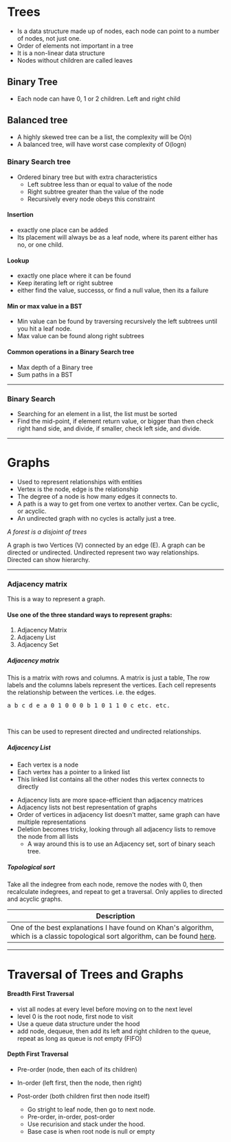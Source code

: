 # Trees 

- Is a data structure made up of nodes, each node can point to a number of nodes, not just one.
- Order of elements not important in a tree
- It is a non-linear data structure
- Nodes without children are called leaves

## Binary Tree
- Each node can have 0, 1 or 2 children. Left and right child

## Balanced tree
 - A highly skewed tree can be a list, the complexity will be O(n)
 - A balanced tree, will have worst case complexity of O(logn)
 
### Binary Search tree
- Ordered binary tree but with extra characteristics
  -  Left subtree less than or equal to value of the node
  -  Right subtree greater than the value of the node
  -  Recursively every node obeys this constraint
 
 ####  Insertion
 - exactly one place can be added
 - Its placement will always be as a leaf node, where its parent either has no, or one child.
 #### Lookup
 - exactly one place where it can be found
- Keep iterating left or right subtree
- either find the value, successs, or find a null value, then its a failure

#### Min or max value in a BST
 - Min value can be found by traversing recursively the left subtrees until you hit a leaf node.
 - Max value can be found along right subtrees

#### Common operations in a Binary Search tree
  * Max depth of a Binary tree
  * Sum paths in a BST


----

### Binary Search

- Searching for an element in a list, the list must be sorted
- Find the mid-point, if element return value, or bigger than then check right hand side, and divide, if smaller, check left side, and divide.

---

# Graphs

* Used to represent relationships with entities
* Vertex is the node, edge is the relationship
* The degree of a node is how many edges it connects to.
* A path is a way to get from one vertex to another vertex. Can be cyclic, or acyclic.
* An undirected graph with no cycles is actally just a tree.

<em>A forest is a disjoint of trees</em>

A graph is two Vertices (V) connected by an edge (E). A graph can be directed or undirected. Undirected represent two way relationships. Directed can show hierarchy.

---

### Adjacency matrix

This is a way to represent a graph. 

#### Use one of the three standard ways to represent graphs:

1. Adjacency Matrix
2. Adjaceny List
3. Adjacency Set

##### Adjacency matrix
This is a matrix with rows and columns. A matrix is just a table, The row labels and the columns labels represent the vertices.
Each cell represents the relationship between the vertices. i.e. the edges.
    <pre>
    a b c d e
a   0 1 0 0 0
b   1 0 1 1 0
c   etc. etc.

</pre>

This can be used to represent directed and undirected relationships.

##### Adjacency List
* Each vertex is a node
* Each vertex has a pointer to a linked list
* This linked list contains all the other nodes this vertex connects to directly

- Adjacency lists are more space-efficient than adjacency matrices
- Adjacency lists not best representation of graphs
- Order of vertices in adjacency list doesn't matter, same graph can have multiple representations
- Deletion becomes tricky, looking through all adjacency lists to remove the node from all lists
    - A way around this is to use an Adjacency set, sort of binary seach tree.
 
##### Topological sort
Take all the indegree from each node, remove the nodes with 0, then recalculate indegrees, and repeat to 
get a traversal. Only applies to directed and acyclic graphs.

| Description                                                                                                                                                       |
|-------------------------------------------------------------------------------------------------------------------------------------------------------------------|
| One of the best explanations I have found on Khan's algorithm, which is a classic topological sort algorithm, can be found [here](https://ilque.me/2024/07/02/kahns-algorithm-for-topological-sorting-a-comprehensive-guide/). |

---

# Traversal of Trees and Graphs

#### Breadth First Traversal
  * vist all nodes at every level before moving on to the next level
  * level 0 is the root node, first node to visit
  * Use a queue data structure under the hood
  * add node, dequeue, then add its left and right children to the queue, repeat as long as queue is not empty (FIFO)

#### Depth First Traversal

- Pre-order (node, then each of its children)
- In-order (left first, then the node, then right)
- Post-order (both children first then node itself)

  * Go stright to leaf node, then go to next node.
  * Pre-order, in-order, post-order
  * Use recurision and stack under the hood.
  * Base case is when root node is null or empty

